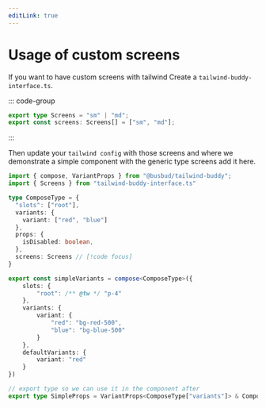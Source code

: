 ```yaml
---
editLink: true
---
```


# Usage of custom screens

If you want to have custom screens with tailwind Create a `tailwind-buddy-interface.ts`.  

::: code-group

```ts [tailwind-buddy-interface.ts]
export type Screens = "sm" | "md";
export const screens: Screens[] = ["sm", "md"];
```

:::

Then update your `tailwind config` with those screens and where we demonstrate a simple component with the generic type screens add it here.


```ts [Simple.variants.ts] .{11}
import { compose, VariantProps } from "@busbud/tailwind-buddy";
import { Screens } from "tailwind-buddy-interface.ts" 

type ComposeType = {
  "slots": ["root"],
  variants: {
    variant: ["red", "blue"]
  },
  props: {
    isDisabled: boolean,
  },
  screens: Screens // [!code focus]
}

export const simpleVariants = compose<ComposeType>({
    slots: {
        "root": /** @tw */ "p-4"
    },
    variants: {
        variant: {
            "red": "bg-red-500",
            "blue": "bg-blue-500"
        }
    },
    defaultVariants: {
        variant: "red"
    }
})

// export type so we can use it in the component after
export type SimpleProps = VariantProps<ComposeType["variants"]> & ComposeType["props"];

```